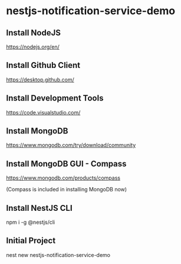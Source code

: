 # nestjs-notification-service-demo

## Install NodeJS
https://nodejs.org/en/

## Install Github Client
https://desktop.github.com/

## Install Development Tools
https://code.visualstudio.com/

## Install MongoDB
https://www.mongodb.com/try/download/community

## Install MongoDB GUI - Compass 
https://www.mongodb.com/products/compass

(Compass is included in installing MongoDB now)

## Install NestJS CLI
npm i -g @nestjs/cli

## Initial Project
nest new nestjs-notification-service-demo
